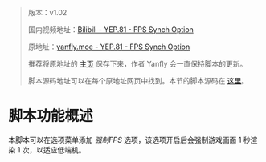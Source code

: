 > 版本：v1.02
>
> 国内视频地址：[Bilibili - YEP.81 - FPS Synch Option](https://www.bilibili.com/video/av3174787/#page=86)
>
> 原地址：[yanfly.moe - YEP.81 - FPS Synch Option](http://yanfly.moe/2015/11/07/yep-25-damage-core/)
> 
> 推荐将原地址的 [主页](http://yanfly.moe/yep/) 保存下来，作者 Yanfly 会一直保持脚本的更新。
> 
> 脚本源码地址可以在每个原地址网页中找到。本节的脚本源码在 [这里](https://www.dropbox.com/s/rg4e3gliuxkxlji/YEP_FpsSynchOption.js?dl=0)。

# 脚本功能概述

本脚本可以在选项菜单添加 *强制FPS* 选项，该选项开启后会强制游戏画面 1 秒渲染 1 次，以适应低端机。
